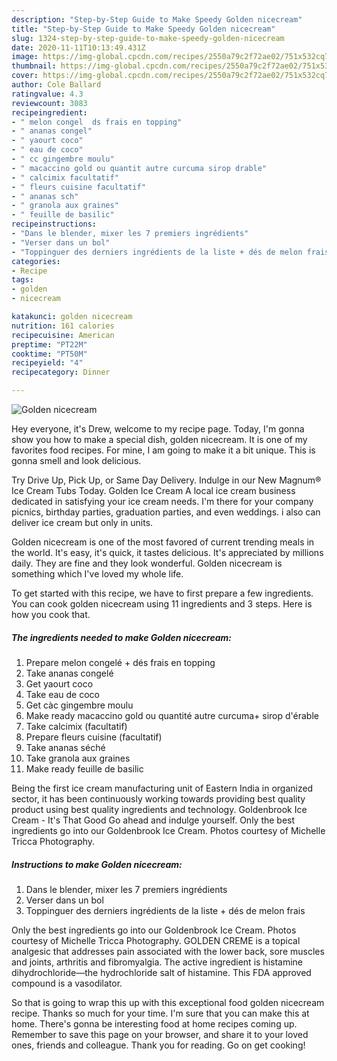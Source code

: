 ```yaml
---
description: "Step-by-Step Guide to Make Speedy Golden nicecream"
title: "Step-by-Step Guide to Make Speedy Golden nicecream"
slug: 1324-step-by-step-guide-to-make-speedy-golden-nicecream
date: 2020-11-11T10:13:49.431Z
image: https://img-global.cpcdn.com/recipes/2550a79c2f72ae02/751x532cq70/golden-nicecream-photo-principale-de-la-recette.jpg
thumbnail: https://img-global.cpcdn.com/recipes/2550a79c2f72ae02/751x532cq70/golden-nicecream-photo-principale-de-la-recette.jpg
cover: https://img-global.cpcdn.com/recipes/2550a79c2f72ae02/751x532cq70/golden-nicecream-photo-principale-de-la-recette.jpg
author: Cole Ballard
ratingvalue: 4.3
reviewcount: 3083
recipeingredient:
- " melon congel  ds frais en topping"
- " ananas congel"
- " yaourt coco"
- " eau de coco"
- " cc gingembre moulu"
- " macaccino gold ou quantit autre curcuma sirop drable"
- " calcimix facultatif"
- " fleurs cuisine facultatif"
- " ananas sch"
- " granola aux graines"
- " feuille de basilic"
recipeinstructions:
- "Dans le blender, mixer les 7 premiers ingrédients"
- "Verser dans un bol"
- "Toppinguer des derniers ingrédients de la liste + dés de melon frais"
categories:
- Recipe
tags:
- golden
- nicecream

katakunci: golden nicecream 
nutrition: 161 calories
recipecuisine: American
preptime: "PT22M"
cooktime: "PT50M"
recipeyield: "4"
recipecategory: Dinner

---
```



![Golden nicecream](https://img-global.cpcdn.com/recipes/2550a79c2f72ae02/751x532cq70/golden-nicecream-photo-principale-de-la-recette.jpg)

Hey everyone, it's Drew, welcome to my recipe page. Today, I'm gonna show you how to make a special dish, golden nicecream. It is one of my favorites food recipes. For mine, I am going to make it a bit unique. This is gonna smell and look delicious.

Try Drive Up, Pick Up, or Same Day Delivery. Indulge in our New Magnum® Ice Cream Tubs Today. Golden Ice Cream A local ice cream business dedicated in satisfying your ice cream needs. I&#39;m there for your company picnics, birthday parties, graduation parties, and even weddings. i also can deliver ice cream but only in units.

Golden nicecream is one of the most favored of current trending meals in the world. It's easy, it's quick, it tastes delicious. It's appreciated by millions daily. They are fine and they look wonderful. Golden nicecream is something which I've loved my whole life.


To get started with this recipe, we have to first prepare a few ingredients. You can cook golden nicecream using 11 ingredients and 3 steps. Here is how you cook that.

<!--inarticleads1-->

##### The ingredients needed to make Golden nicecream:

1. Prepare  melon congelé + dés frais en topping
1. Take  ananas congelé
1. Get  yaourt coco
1. Take  eau de coco
1. Get  càc gingembre moulu
1. Make ready  macaccino gold ou quantité autre curcuma+ sirop d&#39;érable
1. Take  calcimix (facultatif)
1. Prepare  fleurs cuisine (facultatif)
1. Take  ananas séché
1. Take  granola aux graines
1. Make ready  feuille de basilic


Being the first ice cream manufacturing unit of Eastern India in organized sector, it has been continuously working towards providing best quality product using best quality ingredients and technology. Goldenbrook Ice Cream - It&#39;s That Good Go ahead and indulge yourself. Only the best ingredients go into our Goldenbrook Ice Cream. Photos courtesy of Michelle Tricca Photography. 

<!--inarticleads2-->

##### Instructions to make Golden nicecream:

1. Dans le blender, mixer les 7 premiers ingrédients
1. Verser dans un bol
1. Toppinguer des derniers ingrédients de la liste + dés de melon frais


Only the best ingredients go into our Goldenbrook Ice Cream. Photos courtesy of Michelle Tricca Photography. GOLDEN CREME is a topical analgesic that addresses pain associated with the lower back, sore muscles and joints, arthritis and fibromyalgia. The active ingredient is histamine dihydrochloride—the hydrochloride salt of histamine. This FDA approved compound is a vasodilator. 

So that is going to wrap this up with this exceptional food golden nicecream recipe. Thanks so much for your time. I'm sure that you can make this at home. There's gonna be interesting food at home recipes coming up. Remember to save this page on your browser, and share it to your loved ones, friends and colleague. Thank you for reading. Go on get cooking!
